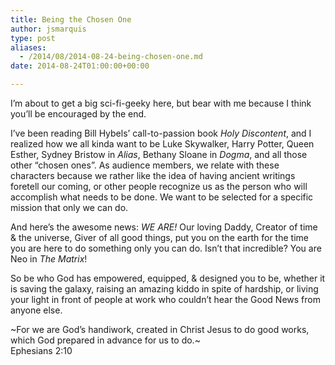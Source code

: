 ```yaml
---
title: Being the Chosen One
author: jsmarquis
type: post
aliases:
  - /2014/08/2014-08-24-being-chosen-one.md
date: 2014-08-24T01:00:00+00:00

---
```

I&#8217;m about to get a big sci-fi-geeky here, but bear with me because I think you&#8217;ll be encouraged by the end. 

I&#8217;ve been reading Bill Hybels&#8217; call-to-passion book _Holy Discontent_, and I realized how we all kinda want to be Luke Skywalker, Harry Potter, Queen Esther, Sydney Bristow in _Alias_, Bethany Sloane in _Dogma_, and all those other &#8220;chosen ones&#8221;. As audience members, we relate with these characters because we rather like the idea of having ancient writings foretell our coming, or other people recognize us as the person who will accomplish what needs to be done. We want to be selected for a specific mission that only we can do.

And here&#8217;s the awesome news: _WE ARE!_ Our loving Daddy, Creator of time & the universe, Giver of all good things, put you on the earth for the time you are here to do something only you can do. Isn&#8217;t that incredible? You are Neo in _The_ _Matrix_!

So be who God has empowered, equipped, & designed you to be, whether it is saving the galaxy, raising an amazing kiddo in spite of hardship, or living your light in front of people at work who couldn&#8217;t hear the Good News from anyone else.

~For we are God&#8217;s handiwork, created in Christ Jesus to do good works, which God prepared in advance for us to do.~  
Ephesians 2:10